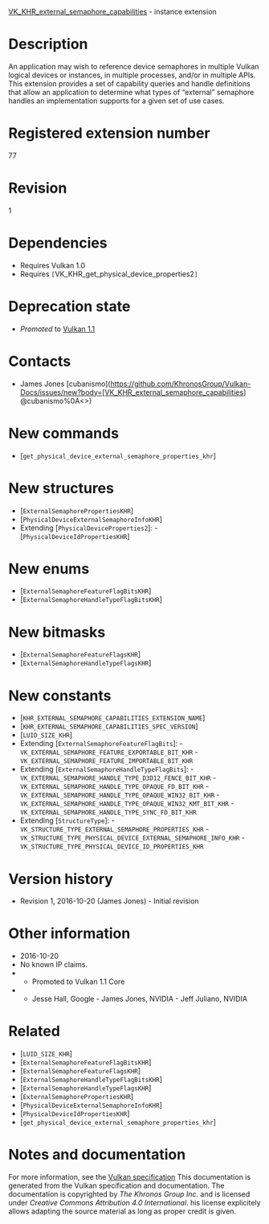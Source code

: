 [VK_KHR_external_semaphore_capabilities](https://www.khronos.org/registry/vulkan/specs/1.3-extensions/man/html/VK_KHR_external_semaphore_capabilities.html) - instance extension

# Description
An application may wish to reference device semaphores in multiple Vulkan
logical devices or instances, in multiple processes, and/or in multiple
APIs.
This extension provides a set of capability queries and handle definitions
that allow an application to determine what types of “external” semaphore
handles an implementation supports for a given set of use cases.

# Registered extension number
77

# Revision
1

# Dependencies
- Requires Vulkan 1.0
- Requires `[`VK_KHR_get_physical_device_properties2`]`

# Deprecation state
- *Promoted* to [Vulkan 1.1](https://www.khronos.org/registry/vulkan/specs/1.3-extensions/html/vkspec.html#versions-1.1-promotions)

# Contacts
- James Jones [cubanismo](https://github.com/KhronosGroup/Vulkan-Docs/issues/new?body=[VK_KHR_external_semaphore_capabilities] @cubanismo%0A<<Here describe the issue or question you have about the VK_KHR_external_semaphore_capabilities extension>>)

# New commands
- [`get_physical_device_external_semaphore_properties_khr`]

# New structures
- [`ExternalSemaphorePropertiesKHR`]
- [`PhysicalDeviceExternalSemaphoreInfoKHR`]
- Extending [`PhysicalDeviceProperties2`]:  - [`PhysicalDeviceIdPropertiesKHR`]

# New enums
- [`ExternalSemaphoreFeatureFlagBitsKHR`]
- [`ExternalSemaphoreHandleTypeFlagBitsKHR`]

# New bitmasks
- [`ExternalSemaphoreFeatureFlagsKHR`]
- [`ExternalSemaphoreHandleTypeFlagsKHR`]

# New constants
- [`KHR_EXTERNAL_SEMAPHORE_CAPABILITIES_EXTENSION_NAME`]
- [`KHR_EXTERNAL_SEMAPHORE_CAPABILITIES_SPEC_VERSION`]
- [`LUID_SIZE_KHR`]
- Extending [`ExternalSemaphoreFeatureFlagBits`]:  - `VK_EXTERNAL_SEMAPHORE_FEATURE_EXPORTABLE_BIT_KHR`  - `VK_EXTERNAL_SEMAPHORE_FEATURE_IMPORTABLE_BIT_KHR` 
- Extending [`ExternalSemaphoreHandleTypeFlagBits`]:  - `VK_EXTERNAL_SEMAPHORE_HANDLE_TYPE_D3D12_FENCE_BIT_KHR`  - `VK_EXTERNAL_SEMAPHORE_HANDLE_TYPE_OPAQUE_FD_BIT_KHR`  - `VK_EXTERNAL_SEMAPHORE_HANDLE_TYPE_OPAQUE_WIN32_BIT_KHR`  - `VK_EXTERNAL_SEMAPHORE_HANDLE_TYPE_OPAQUE_WIN32_KMT_BIT_KHR`  - `VK_EXTERNAL_SEMAPHORE_HANDLE_TYPE_SYNC_FD_BIT_KHR` 
- Extending [`StructureType`]:  - `VK_STRUCTURE_TYPE_EXTERNAL_SEMAPHORE_PROPERTIES_KHR`  - `VK_STRUCTURE_TYPE_PHYSICAL_DEVICE_EXTERNAL_SEMAPHORE_INFO_KHR`  - `VK_STRUCTURE_TYPE_PHYSICAL_DEVICE_ID_PROPERTIES_KHR`

# Version history
- Revision 1, 2016-10-20 (James Jones)  - Initial revision

# Other information
* 2016-10-20
* No known IP claims.
*   - Promoted to Vulkan 1.1 Core 
*   - Jesse Hall, Google  - James Jones, NVIDIA  - Jeff Juliano, NVIDIA

# Related
- [`LUID_SIZE_KHR`]
- [`ExternalSemaphoreFeatureFlagBitsKHR`]
- [`ExternalSemaphoreFeatureFlagsKHR`]
- [`ExternalSemaphoreHandleTypeFlagBitsKHR`]
- [`ExternalSemaphoreHandleTypeFlagsKHR`]
- [`ExternalSemaphorePropertiesKHR`]
- [`PhysicalDeviceExternalSemaphoreInfoKHR`]
- [`PhysicalDeviceIdPropertiesKHR`]
- [`get_physical_device_external_semaphore_properties_khr`]

# Notes and documentation
For more information, see the [Vulkan specification](https://www.khronos.org/registry/vulkan/specs/1.3-extensions/html/vkspec.html)
This documentation is generated from the Vulkan specification and documentation.
The documentation is copyrighted by *The Khronos Group Inc.* and is licensed under *Creative Commons Attribution 4.0 International*.
his license explicitely allows adapting the source material as long as proper credit is given.
        